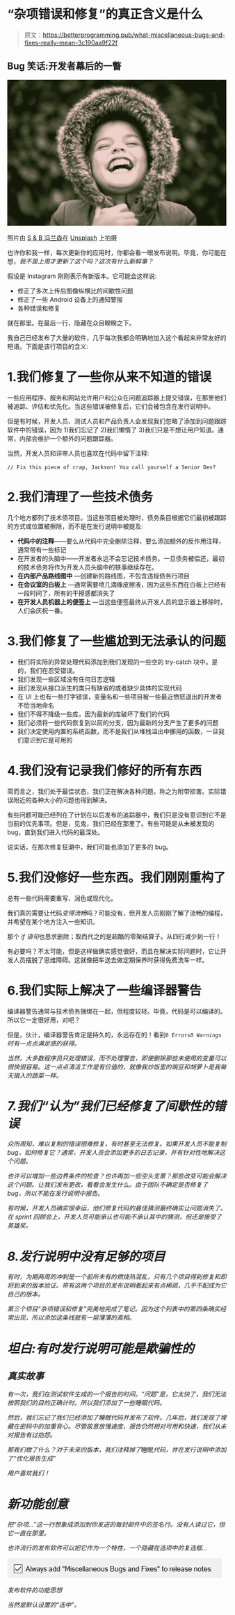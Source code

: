 # “杂项错误和修复”的真正含义是什么

> 原文：<https://betterprogramming.pub/what-miscellaneous-bugs-and-fixes-really-mean-3c190aa9f22f>

## Bug 笑话:开发者幕后的一瞥

![](img/ee8e3e8d56be163edabbba5714c04b89.png)

照片由 [S & B 冯兰森](https://unsplash.com/@blavon?utm_source=medium&utm_medium=referral)在 [Unsplash](https://unsplash.com?utm_source=medium&utm_medium=referral) 上拍摄

也许你和我一样，每次更新你的应用时，你都会看一眼发布说明。毕竟，你可能在想，*我不是上周才更新了这个吗？这次有什么新鲜事？*

假设是 Instagram 刚刚表示有新版本。它可能会这样说:

*   修正了多次上传后图像纵横比的间歇性问题
*   修正了一些 Android 设备上的通知警报
*   各种错误和修复

就在那里。在最后一行，隐藏在众目睽睽之下。

我自己已经发布了大量的软件，几乎每次我都会明确地加入这个看起来非常友好的短语。下面是该行项目的含义:

# 1.我们修复了一些你从来不知道的错误

一些应用程序、服务和网站允许用户和公众在问题追踪器上提交错误，在那里他们被追踪、评估和优先化。当这些错误被修复后，它们会被包含在发行说明中。

但是有时候，开发人员、测试人员和产品负责人会发现我们忽略了添加到问题跟踪软件中的错误，因为 1)我们忘记了 2)我们懒惰了 3)我们只是不想让用户知道。通常，内部会维护一个额外的问题跟踪器。

当然，开发人员和评审人员也喜欢在代码中留下注释:

```
// Fix this piece of crap, Jackson! You call yourself a Senior Dev?
```

# 2.我们清理了一些技术债务

几个地方都列了技术债项目。当这些项目被处理时，债务条目根据它们最初被跟踪的方式或位置被擦除，而不是在发行说明中被提及:

*   **代码中的注释**——要么从代码中完全删除注释，要么添加额外的反作用注释，通常带有一些标记
*   在开发者的头脑中——开发者永远不会忘记技术债务。一旦债务被偿还，最初的技术债务将作为开发人员头脑中的轶事继续存在。
*   **在内部产品路线图中** —创建新的路线图，不包含违规债务行项目
*   **在会议室的白板上** —通常需要喷几滴橡皮擦液，因为这些东西在白板上已经有一段时间了，所有的干擦感都消失了
*   **在开发人员机器上的便签上** —当这些便签最终从开发人员的显示器上移除时，人们会庆祝一番。

# 3.我们修复了一些尴尬到无法承认的问题

*   我们将实际的异常处理代码添加到我们发现的一些空的 try-catch 块中。是的，我们在忍受错误。
*   我们发现一些区域没有任何日志逻辑
*   我们发现从接口派生的类只有缺省的或者缺少具体的实现代码
*   在 UI 上也有一些打字错误，变量名和一些项目被一些最近愤怒退出的开发者不恰当地命名
*   我们不得不降级一些库，因为最新的库破坏了我们的代码
*   我们必须将一些代码恢复到以前的分支，因为最新的分支产生了更多的问题
*   我们决定使用内置的系统函数，而不是我们从堆栈溢出中挪用的函数，一旦我们意识到它是可用的

# 4.我们没有记录我们修好的所有东西

简而言之，我们处于最佳状态，我们正在解决各种问题。称之为附带损害。实际错误附近的各种大小的问题也得到解决。

有些问题可能已经列在了计划在以后发布的追踪器中，我们只是没有意识到它不是当前的优先事项。但是，见鬼，我们已经在那里了。有些可能是从未被发现的 bug，直到我们进入代码的最深处。

说实话，在那次修复狂潮中，我们可能也添加了更多的 bug。

# 5.我们没修好一些东西。我们刚刚重构了

总有一些代码需要重写、润色或现代化。

我们真的需要让代码*变得流畅*吗？可能没有，但开发人员刚刚了解了流畅的编程，并希望在某个地方注入一些知识。

那个 *if 语句*也恳求删除；取而代之的是超酷的零聚结算子。从四行减少到一行！

有必要吗？不太可能，但是这样做确实感觉很好，而且在解决实际问题时，它让开发人员摆脱了思维障碍。这就像把车送去做定期保养时获得免费洗车一样。

# 6.我们实际上解决了一些编译器警告

编译器警告通常与技术债务捆绑在一起，但程度较轻。毕竟，代码是可以编译的。所以它一定很好用，对吧？

但是，伙计，编译器警告肯定是持久的，永远存在的！看到`0 Errors`*`0 Warnings`时有一点点满足感的获得。*

*当然，大多数程序员只处理错误，而不处理警告，即使删除那些未使用的变量可以很快很容易。这一点点清洁工作是有价值的，就像我炒饭里的豌豆和胡萝卜是我每天摄入的蔬菜一样。*

# *7.我们“认为”我们已经修复了间歇性的错误*

*众所周知，难以复制的错误很难修复，有时甚至无法修复。如果开发人员不能复制 bug，如何修复它？通常，开发人员会添加更多的日志记录，并有针对性地解决这个问题。*

*也许可以增加一些边界条件的检查？也许再加一些空头支票？那些改变可能会解决这个问题。让我们发布更改，看看会发生什么。由于团队不确定是否修复了 bug，所以不能在发行说明中报告。*

*有时候，开发人员确实很幸运，他们修复代码的最佳猜测最终确实让问题消失了。在 sprint 回顾会上，开发人员可能承认也可能不承认其中的猜测，但还是接受了英雄奖。*

# *8.发行说明中没有足够的项目*

*有时，为期两周的冲刺是一个前所未有的燃烧热混乱，只有几个项目得到修复和即将到来的版本验证。带有这两个项目的发布说明看起来有点稀疏，几乎不配成为它自己的版本。*

*第三个项目“杂项错误和修复”完美地完成了笔记。因为这个列表中的第四条确实经常出现，所以添加这条线就有一层薄薄的真相。*

# *坦白:有时发行说明可能是欺骗性的*

## *真实故事*

*有一次，我们在测试软件生成的一个报告的时间。“问题”是，它太快了，我们无法按照我们的目的正确计时。所以我们添加了一些睡眠代码。*

*然后，我们忘记了我们已经添加了睡眠代码并发布了软件。几年后，我们发现了埋藏在密码中的加重背心。尽管故意放慢速度，报告仍然相对可用和快速，我们从未对报告有过抱怨。*

*那我们做了什么？对于未来的版本，我们注释掉了*睡眠*代码，并在发行说明中添加了“优化报告生成”*

*用户喜欢我们！*

# *新功能创意*

*把“杂项…”这一行想象成添加到你发送的每封邮件中的签名行。没有人读过它，但它一直在那里。*

*也许流行的发布软件可以把它作为一个特性，一个隐藏在选项中的复选框…*

*![](img/b0933ae0761d85d7b9782ce745d1aae6.png)*

*发布软件的功能思想*

*当然是默认设置的“选中”。*
